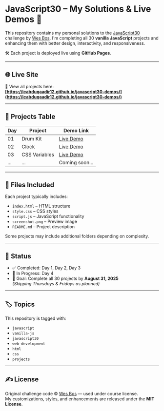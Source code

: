# JavaScript30 – My Solutions & Live Demos 🚀

This repository contains my personal solutions to the [JavaScript30](https://javascript30.com) challenge by [Wes Bos](https://wesbos.com). I'm completing all 30 **vanilla JavaScript** projects and enhancing them with better design, interactivity, and responsiveness.

🛠️ Each project is deployed live using **GitHub Pages**.

---

## 🌐 Live Site

📍 View all projects here:  
**[https://icabduqaadir12.github.io/javascript30-demos/](https://icabduqaadir12.github.io/javascript30-demos/)**

---

## 📅 Projects Table

| Day | Project             | Demo Link                                                                     |
|-----|---------------------|--------------------------------------------------------------------------------|
| 01  | Drum Kit            | [Live Demo](https://icabduqaadir12.github.io/javascript30-demos/01-drum-kit/) |
| 02  | Clock               | [Live Demo](https://icabduqaadir12.github.io/javascript30-demos/02-clock/)    |
| 03  | CSS Variables       | [Live Demo](https://icabduqaadir12.github.io/javascript30-demos/03-css-variables/) |
| ... | ...                 | Coming soon...                                                                |

---

## 📁 Files Included

Each project typically includes:

- `index.html` – HTML structure
- `style.css` – CSS styles
- `script.js` – JavaScript functionality
- `screenshot.png` – Preview image
- `README.md` – Project description

Some projects may include additional folders depending on complexity.

---

## 📌 Status

- ✅ Completed: Day 1, Day 2, Day 3  
- 🔄 In Progress: Day 4  
- 🎯 Goal: Complete all 30 projects by **August 31, 2025**  
  _(Skipping Thursdays & Fridays as planned)_

---

## 🏷️ Topics

This repository is tagged with:

- `javascript`
- `vanilla-js`
- `javascript30`
- `web-development`
- `html`
- `css`
- `projects`

---

## ✍️ License

Original challenge code © [Wes Bos](https://wesbos.com) — used under course license.  
My customizations, styles, and enhancements are released under the **MIT License**.
